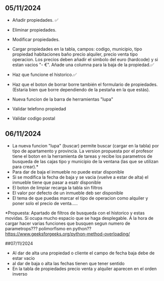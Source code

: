 ## 05/11/2024

- Añadir propiedades. ✅
- Eliminar propiedades.
- Modificar propiedades.

- Cargar propiedades en la tabla, campos: codigo, municipio, tipo propiedad habitaciones baño precio alquiler, precio venta tipo operacion. Los precios deben añadir el simbolo del euro (hardcode) y si estan vacios "- €".
Añade una columna para la baja de la propiedad.✅

- Haz que funcione el historico.✅
- Haz que el boton de borrar borre también el formulario de propiedades. (Estaria bien que borre dependiendo de la pestaña en la que estás).
- Nueva funcion de la barra de herramientas "lupa"

- Validar telefono propiedad
- Validar codigo postal

## 06/11/2024

- La nueva funcion "lupa" (buscar) permite buscar (cargar en la tabla) por tipo de apartamento y provincia.
La version propuesta por el profesor tiene el boton en la herramienta de tareas y recibe los parametros de busqueda de las cajas tipo y municipio de la ventana (las que se utilizan para crear).*
- Para dar de baja el inmueble no puede estar disponible
- Si se modifica la fecha de baja y se vacia (vuelve a estar de alta) el inmueble tiene que pasar a esatr disponible
- El boton de limpiar recarga la tabla sin filtros
- El valor por defecto de un inmueble deb ser disponible
- El tema de que puedas marcar el tipo de operacion como alquiler y poner solo el precio de venta.....

*Propuesta: Apartado de filtros de busqueda con el historico y estas movidas. Si ocupa mucho espacio que se haga desplegable. A la hora de cargar hacer varias funciones que busquen segun numero de parametrops??? polimorfismo en python??
    https://www.geeksforgeeks.org/python-method-overloading/

##07/11/2024

- Al dar de alta una propiedad o cliente el campo de fecha baja debe de estar vacio
- al dar de baja o alta las fechas tienen que tener sentido
- En la tabla de propiedades precio venta y alquiler aparecen en el orden inverso